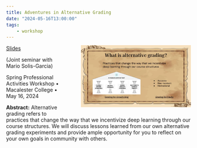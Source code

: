 ```yaml
---
title: Adventures in Alternative Grading
date: "2024-05-16T13:00:00"
tags:
    - workshop
---
```


<img src="2024_05_16_swap.jpg" style="width: 300px; float: right; padding: 0px 0px 20px 40px;">

<span class="slides">[Slides](https://docs.google.com/presentation/d/1n27orVnFeCkYOihIEia2GTMzucf6sTf8YoGurGI_h1U/edit?usp=drive_link)</span>

(Joint seminar with Mario Solis-Garcia)

Spring Professional Activities Workshop • Macalester College • May 16, 2024

**Abstract:** Alternative grading refers to practices that change the way that we incentivize deep learning through our course structures. We will discuss lessons learned from our own alternative grading experiments and provide ample opportunity for you to reflect on your own goals in community with others.

<style>
.content-meta { display: none;}
</style>
